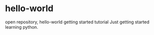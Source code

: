 # hello-world
open repository, hello-world getting started tutorial
Just getting started learning python.
